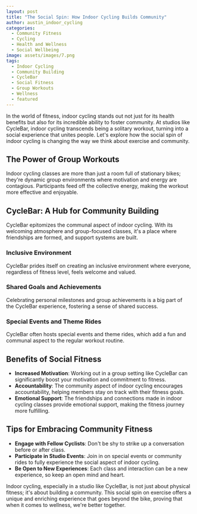 ```yaml
---
layout: post
title: "The Social Spin: How Indoor Cycling Builds Community"
author: austin_indoor_cycling
categories:
  - Community Fitness
  - Cycling
  - Health and Wellness
  - Social Wellbeing
image: assets/images/7.png
tags:
  - Indoor Cycling
  - Community Building
  - CycleBar
  - Social Fitness
  - Group Workouts
  - Wellness
  - featured
---
```


In the world of fitness, indoor cycling stands out not just for its health benefits but also for its incredible ability to foster community. At studios like CycleBar, indoor cycling transcends being a solitary workout, turning into a social experience that unites people. Let's explore how the social spin of indoor cycling is changing the way we think about exercise and community.

## The Power of Group Workouts

Indoor cycling classes are more than just a room full of stationary bikes; they're dynamic group environments where motivation and energy are contagious. Participants feed off the collective energy, making the workout more effective and enjoyable.

## CycleBar: A Hub for Community Building

CycleBar epitomizes the communal aspect of indoor cycling. With its welcoming atmosphere and group-focused classes, it's a place where friendships are formed, and support systems are built.

### Inclusive Environment

CycleBar prides itself on creating an inclusive environment where everyone, regardless of fitness level, feels welcome and valued.

### Shared Goals and Achievements

Celebrating personal milestones and group achievements is a big part of the CycleBar experience, fostering a sense of shared success.

### Special Events and Theme Rides

CycleBar often hosts special events and theme rides, which add a fun and communal aspect to the regular workout routine.

## Benefits of Social Fitness

- **Increased Motivation**: Working out in a group setting like CycleBar can significantly boost your motivation and commitment to fitness.
- **Accountability**: The community aspect of indoor cycling encourages accountability, helping members stay on track with their fitness goals.
- **Emotional Support**: The friendships and connections made in indoor cycling classes provide emotional support, making the fitness journey more fulfilling.

## Tips for Embracing Community Fitness

- **Engage with Fellow Cyclists**: Don't be shy to strike up a conversation before or after class.
- **Participate in Studio Events**: Join in on special events or community rides to fully experience the social aspect of indoor cycling.
- **Be Open to New Experiences**: Each class and interaction can be a new experience, so keep an open mind and heart.

Indoor cycling, especially in a studio like CycleBar, is not just about physical fitness; it's about building a community. This social spin on exercise offers a unique and enriching experience that goes beyond the bike, proving that when it comes to wellness, we're better together.

